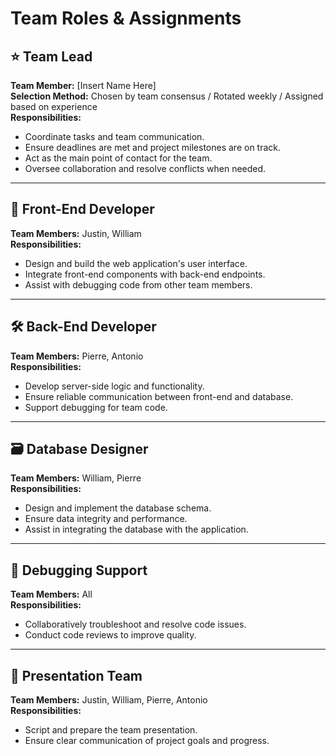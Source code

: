 # Team Roles & Assignments

## ⭐ Team Lead
**Team Member:** [Insert Name Here]  
**Selection Method:** Chosen by team consensus / Rotated weekly / Assigned based on experience  
**Responsibilities:**
- Coordinate tasks and team communication.
- Ensure deadlines are met and project milestones are on track.
- Act as the main point of contact for the team.
- Oversee collaboration and resolve conflicts when needed.

---

## 🔧 Front-End Developer
**Team Members:** Justin, William  
**Responsibilities:**
- Design and build the web application's user interface.
- Integrate front-end components with back-end endpoints.
- Assist with debugging code from other team members.

---

## 🛠️ Back-End Developer
**Team Members:** Pierre, Antonio  
**Responsibilities:**
- Develop server-side logic and functionality.
- Ensure reliable communication between front-end and database.
- Support debugging for team code.

---

## 🗃️ Database Designer
**Team Members:** William, Pierre  
**Responsibilities:**
- Design and implement the database schema.
- Ensure data integrity and performance.
- Assist in integrating the database with the application.

---

## 🧪 Debugging Support
**Team Members:** All  
**Responsibilities:**
- Collaboratively troubleshoot and resolve code issues.
- Conduct code reviews to improve quality.

---

## 🎤 Presentation Team
**Team Members:** Justin, William, Pierre, Antonio  
**Responsibilities:**
- Script and prepare the team presentation.
- Ensure clear communication of project goals and progress.
